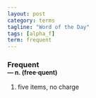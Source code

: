 ```yaml
---
layout: post
category: terms
tagline: "Word of the Day"
tags: [alpha_f]
term: frequent
---
```


<h3>Frequent<br/> <small>&mdash; n. (free<span>&middot;</span>quent)</small></h3>
<p><ol><li>five items, no charge</li>
</ol></p>
